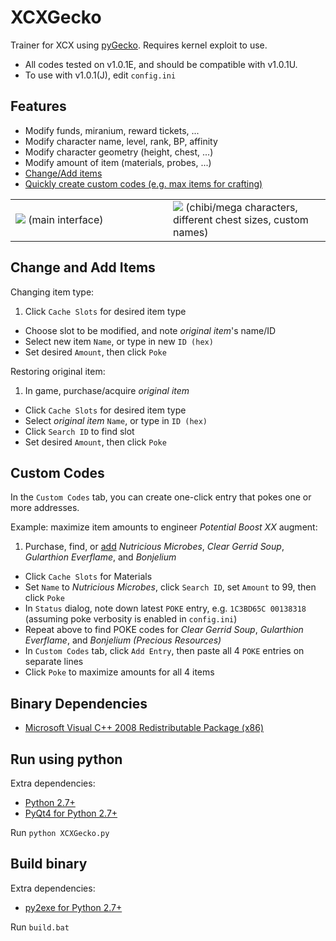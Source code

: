 # XCXGecko
Trainer for XCX using [pyGecko](https://github.com/wiiudev/pyGecko). Requires kernel exploit to use.

* All codes tested on v1.0.1E, and should be compatible with v1.0.1U.
* To use with v1.0.1(J), edit ```config.ini```

## Features

* Modify funds, miranium, reward tickets, ...
* Modify character name, level, rank, BP, affinity
* Modify character geometry (height, chest, ...)
* Modify amount of item (materials, probes, ...)
* [Change/Add items](#change-and-add-items)
* [Quickly create custom codes (e.g. max items for crafting)](#custom-codes)

<table><tr><td width="50%">
  <img src="https://raw.githubusercontent.com/mimicax/XCXGecko/master/screenshot.png ">
  (main interface)
</td>
<td width="50%">
  <img src="https://raw.githubusercontent.com/mimicax/XCXGecko/master/sample.jpg">
  (chibi/mega characters, different chest sizes, custom names)
</td></tr></table>

## Change and Add Items

Changing item type:

1. Click ```Cache Slots``` for desired item type
* Choose slot to be modified, and note <i>original item</i>'s name/ID
* Select new item ```Name```, or type in new ```ID (hex)```
* Set desired ```Amount```, then click ```Poke```

Restoring original item:

1. In game, purchase/acquire <i>original item</i>
* Click ```Cache Slots``` for desired item type
* Select <i>original item</i> ```Name```, or type in ```ID (hex)```
* Click ```Search ID``` to find slot
* Set desired ```Amount```, then click ```Poke```

## Custom Codes

In the ```Custom Codes``` tab, you can create one-click entry that pokes one or more addresses.

Example: maximize item amounts to engineer <i>Potential Boost XX</i> augment:

1. Purchase, find, or [add](#change-and-add-items) <i>Nutricious Microbes</i>, <i>Clear Gerrid Soup</i>, <i>Gularthion Everflame</i>, and <i>Bonjelium</i>
* Click ```Cache Slots``` for Materials
* Set ```Name``` to <i>Nutricious Microbes</i>, click ```Search ID```, set ```Amount``` to 99, then click ```Poke```
* In ```Status``` dialog, note down latest ```POKE``` entry, e.g. ```1C3BD65C 00138318``` (assuming poke verbosity is enabled in ```config.ini```)
* Repeat above to find POKE codes for <i>Clear Gerrid Soup</i>, <i>Gularthion Everflame</i>, and <i>Bonjelium (Precious Resources)</i>
* In ```Custom Codes``` tab, click ```Add Entry```, then paste all 4 ```POKE``` entries on separate lines
* Click ```Poke``` to maximize amounts for all 4 items

## Binary Dependencies

* [Microsoft Visual C++ 2008 Redistributable Package (x86)](http://www.microsoft.com/en-us/download/details.aspx?id=29)

## Run using python

Extra dependencies:

* [Python 2.7+](https://www.python.org/downloads/release/python-2711/)
* [PyQt4 for Python 2.7+](https://www.riverbankcomputing.com/software/pyqt/download)

Run ```python XCXGecko.py```

## Build binary

Extra dependencies:

* [py2exe for Python 2.7+](http://sourceforge.net/projects/py2exe/files/py2exe/0.6.9/)

Run ```build.bat```
